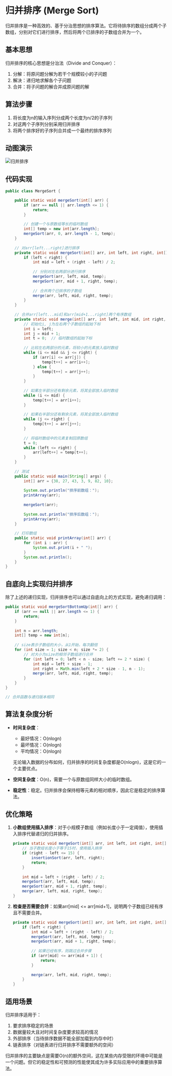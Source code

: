 # 归并排序 (Merge Sort)

归并排序是一种高效的、基于分治思想的排序算法。它将待排序的数组分成两个子数组，分别对它们进行排序，然后将两个已排序的子数组合并为一个。

## 基本思想

归并排序的核心思想是分治法（Divide and Conquer）：
1. 分解：将原问题分解为若干个规模较小的子问题
2. 解决：递归地求解各个子问题
3. 合并：将子问题的解合并成原问题的解

## 算法步骤

1. 将长度为n的输入序列分成两个长度为n/2的子序列
2. 对这两个子序列分别采用归并排序
3. 将两个排序好的子序列合并成一个最终的排序序列

## 动图演示

![归并排序](https://picgo-1258602555.cos.ap-nanjing.myqcloud.com/merge-sort.gif)

## 代码实现

```java
public class MergeSort {

    public static void mergeSort(int[] arr) {
        if (arr == null || arr.length <= 1) {
            return;
        }
        
        // 创建一个与原数组等长的临时数组
        int[] temp = new int[arr.length];
        mergeSort(arr, 0, arr.length - 1, temp);
    }
    
    // 对arr[left...right]进行排序
    private static void mergeSort(int[] arr, int left, int right, int[] temp) {
        if (left < right) {
            int mid = left + (right - left) / 2;
            
            // 分别对左右两部分进行排序
            mergeSort(arr, left, mid, temp);
            mergeSort(arr, mid + 1, right, temp);
            
            // 合并两个已排序的子数组
            merge(arr, left, mid, right, temp);
        }
    }
    
    // 合并arr[left...mid]和arr[mid+1...right]两个有序数组
    private static void merge(int[] arr, int left, int mid, int right, int[] temp) {
        // 初始化i, j为左右两个子数组的起始下标
        int i = left;
        int j = mid + 1;
        int t = 0;  // 临时数组的起始下标
        
        // 比较左右两部分的元素，将较小的元素放入临时数组
        while (i <= mid && j <= right) {
            if (arr[i] <= arr[j]) {
                temp[t++] = arr[i++];
            } else {
                temp[t++] = arr[j++];
            }
        }
        
        // 如果左半部分还有剩余元素，将其全部放入临时数组
        while (i <= mid) {
            temp[t++] = arr[i++];
        }
        
        // 如果右半部分还有剩余元素，将其全部放入临时数组
        while (j <= right) {
            temp[t++] = arr[j++];
        }
        
        // 将临时数组中的元素复制回原数组
        t = 0;
        while (left <= right) {
            arr[left++] = temp[t++];
        }
    }
    
    // 测试
    public static void main(String[] args) {
        int[] arr = {38, 27, 43, 3, 9, 82, 10};
        
        System.out.println("排序前数组：");
        printArray(arr);
        
        mergeSort(arr);
        
        System.out.println("排序后数组：");
        printArray(arr);
    }
    
    // 打印数组
    public static void printArray(int[] arr) {
        for (int i : arr) {
            System.out.print(i + " ");
        }
        System.out.println();
    }
}
```

## 自底向上实现归并排序

除了上述的递归实现，归并排序也可以通过自底向上的方式实现，避免递归调用：

```java
public static void mergeSortBottomUp(int[] arr) {
    if (arr == null || arr.length <= 1) {
        return;
    }
    
    int n = arr.length;
    int[] temp = new int[n];
    
    // size表示子数组的大小，从1开始，每次翻倍
    for (int size = 1; size < n; size *= 2) {
        // 对大小为size的相邻子数组进行合并
        for (int left = 0; left < n - size; left += 2 * size) {
            int mid = left + size - 1;
            int right = Math.min(left + 2 * size - 1, n - 1);
            merge(arr, left, mid, right, temp);
        }
    }
}

// 合并函数与递归版本相同
```

## 算法复杂度分析

- **时间复杂度**：
  - 最好情况：O(nlogn)
  - 最坏情况：O(nlogn)
  - 平均情况：O(nlogn)
  
  无论输入数据的分布如何，归并排序的时间复杂度都是O(nlogn)，这是它的一个主要优点。

- **空间复杂度**：O(n)，需要一个与原数组同样大小的临时数组。

- **稳定性**：稳定。归并排序会保持相等元素的相对顺序，因此它是稳定的排序算法。

## 优化策略

1. **小数组使用插入排序**：对于小规模子数组（例如长度小于一定阈值），使用插入排序代替递归的归并排序。
   
   ```java
   private static void mergeSort(int[] arr, int left, int right, int[] temp) {
       // 当子数组长度小于等于15时，使用插入排序
       if (right - left <= 15) {
           insertionSort(arr, left, right);
           return;
       }
       
       int mid = left + (right - left) / 2;
       mergeSort(arr, left, mid, temp);
       mergeSort(arr, mid + 1, right, temp);
       merge(arr, left, mid, right, temp);
   }
   ```

2. **检查是否需要合并**：如果arr[mid] <= arr[mid+1]，说明两个子数组已经有序且不需要合并。

   ```java
   private static void mergeSort(int[] arr, int left, int right, int[] temp) {
       if (left < right) {
           int mid = left + (right - left) / 2;
           mergeSort(arr, left, mid, temp);
           mergeSort(arr, mid + 1, right, temp);
           
           // 如果已经有序，则跳过合并步骤
           if (arr[mid] <= arr[mid + 1]) {
               return;
           }
           
           merge(arr, left, mid, right, temp);
       }
   }
   ```

## 适用场景

归并排序适用于：
1. 要求排序稳定的场景
2. 数据量较大且对时间复杂度要求较高的情况
3. 外部排序（当待排序数据不能全部加载到内存中时）
4. 链表排序（对链表进行归并排序不需要额外的空间）

归并排序的主要缺点是需要O(n)的额外空间，这在某些内存受限的环境中可能是一个问题。但它的稳定性和可预测的性能使其成为许多实际应用中的重要排序算法。 